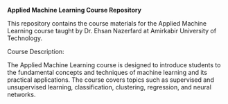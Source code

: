 <b>Applied Machine Learning Course Repository</b>

This repository contains the course materials for the Applied Machine Learning course taught by Dr. Ehsan Nazerfard at Amirkabir University of Technology.

Course Description:

The Applied Machine Learning course is designed to introduce students to the fundamental concepts and techniques of machine learning and its practical applications. The course covers topics such as supervised and unsupervised learning, classification, clustering, regression, and neural networks.

